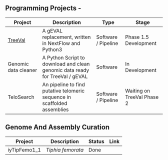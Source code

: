 
## Programming Projects - 
| Project | Description | Type | Stage |
|--|--|--|--|
| [TreeVal](content/Work-based%20Projects/TreeVal.md) | A gEVAL replacement, written in NextFlow and Python3 | Software / Pipeline | Phase 1.5 Development |
| Genomic data cleaner | A Python Script to download and clean genomic data ready for TreeVal / gEVAL | Software | In Development |
| TeloSearch | An pipeline to find putative telomeric sequence in scaffolded assemblies | Software / Pipeline | Waiting on TreeVal Phase 2 |

## Genome And Assembly Curation
| Project | Description | Status | Link |
|---|---|---|---|
| iyTipFemo1_1 | _Tiphia femorata_ | Done | |

